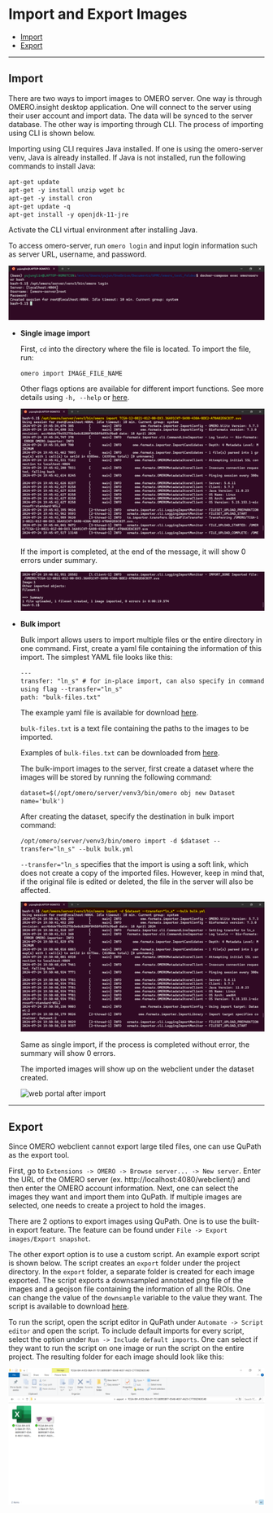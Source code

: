 # Import and Export Images

- [Import](#import)
- [Export](#export)

-----

## Import

There are two ways to import images to OMERO server. One way is through OMERO.insight desktop application. One will connect to the server using their user account and import data. The data will be synced to the server database. The other way is importing through CLI. The process of importing using CLI is shown below.

Importing using CLI requires Java installed. If one is using the omero-server venv, Java is already installed. If Java is not installed, run the following commands to install Java:

```
apt-get update
apt-get -y install unzip wget bc
apt-get -y install cron
apt-get update -q
apt-get install -y openjdk-11-jre
```

Activate the CLI virtual environment after installing Java.
    
To access omero-server, run `omero login` and input login information such as server URL, username, and password.

![login](sop_images/login.png)

- **Single image import**

    First, `cd` into the directory where the file is located. To import the file, run:
            
    ```
    omero import IMAGE_FILE_NAME
    ```
    
    Other flags options are available for different import functions. See more details using `-h, --help` or [here](https://omero.readthedocs.io/en/stable/users/cli/import.html).
    
    ![signle import](sop_images/single_import.png)
    
    If the import is completed, at the end of the message, it will show 0 errors under summary.
    
    ![complete import](sop_images/single_import_done.png)
    
- **Bulk import**

    Bulk import allows users to import multiple files or the entire directory in one command. First, create a yaml file containing the information of this import. The simplest YAML file looks like this:
        
    ```
    ---
    transfer: "ln_s" # for in-place import, can also specify in command using flag --transfer="ln_s"
    path: "bulk-files.txt"
    ```
    The example yaml file is available for download [here](import_export_files/bulk_import_files/bulk.yml).
    
    `bulk-files.txt` is a text file containing the paths to the images to be imported.
    
    Examples of `bulk-files.txt` can be downloaded from [here](import_export_files/bulk_import_files/bulk-file.txt).
    
    The bulk-import images to the server, first create a dataset where the images will be stored by running the following command:
    
    ```
    dataset=$(/opt/omero/server/venv3/bin/omero obj new Dataset name='bulk')
    ```
    
    After creating the dataset, specify the destination in bulk import command:
    
    ```
    /opt/omero/server/venv3/bin/omero import -d $dataset --transfer="ln_s" --bulk bulk.yml
    ```
    
    `--transfer="ln_s` specifies that the import is using a soft link, which does not create a copy of the imported files. However, keep in mind that, if the original file is edited or deleted, the file in the server will also be affected.
    
    ![bulk import](sop_images/bulk_import.png)
    
    Same as single import, if the process is completed without error, the summary will show 0 errors.
    
    The imported images will show up on the webclient under the dataset created.
    
    ![web portal after import](sop_images/after_import)

-----

## Export

Since OMERO webclient cannot export large tiled files, one can use QuPath as the export tool.
    
First, go to `Extensions -> OMERO -> Browse server... -> New server`. Enter the URL of the OMERO server (ex. http://localhost:4080/webclient/) and then enter the OMERO account information. Next, one can select the images they want and import them into QuPath. If multiple images are selected, one needs to create a project to hold the images.

There are 2 options to export images using QuPath. One is to use the built-in export feature. The feature can be found under `File -> Export images/Export snapshot`.  
    
The other export option is to use a custom script. An example export script is shown below. The script creates an `export` folder under the project directory. In the `export` folder, a separate folder is created for each image exported. The script exports a downsampled annotated png file of the images and a geojson file containing the information of all the ROIs. One can change the value of the `downsample` variable to the value they want. The script is available to download [here](import_export_files/export_downsampled_image_roi.groovy).

To run the script, open the script editor in QuPath under `Automate -> Script editor` and open the script. To include default imports for every script, select the option under `Run -> Include default imports`. One can select if they want to run the script on one image or run the script on the entire project. The resulting folder for each image should look like this:
    
![image export folder](sop_images/export_folder.png)









